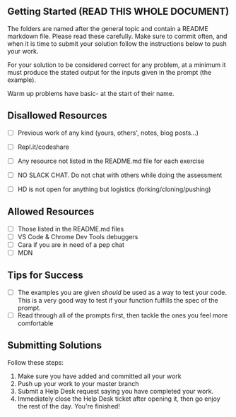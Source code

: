 ## Getting Started (READ THIS WHOLE DOCUMENT)
The folders are named after the general topic and contain a README markdown file. Please read these carefully.
Make sure to commit often, and when it is time to submit your solution follow the instructions below to push your work.

For your solution to be considered correct for any problem, at a minimum it must produce the stated output for the inputs given in the prompt (the example).

Warm up problems have basic- at the start of their name.

## Disallowed Resources
- [ ] Previous work of any kind (yours, others', notes, blog posts...)
- [ ] Repl.it/codeshare
- [ ] Any resource not listed in the README.md file for each exercise
- [ ] NO SLACK CHAT. Do not chat with others while doing the assessment
- [ ] HD is not open for anything but logistics (forking/cloning/pushing)


## Allowed Resources
- [ ] Those listed in the README.md files
- [ ] VS Code & Chrome Dev Tools debuggers
- [ ] Cara if you are in need of a pep chat
- [ ] MDN

## Tips for Success
- [ ] The examples you are given _should_ be used as a way to test your code. This is a very good way to test if your function fulfills the spec of the prompt.
- [ ] Read through all of the prompts first, then tackle the ones you feel more comfortable

## Submitting Solutions

Follow these steps:

1. Make sure you have added and committed all your work
2. Push up your work to your master branch
3. Submit a Help Desk request saying you have completed your work.
4. Immediately close the Help Desk ticket after opening it, then go enjoy the rest of the day. You're finished!
